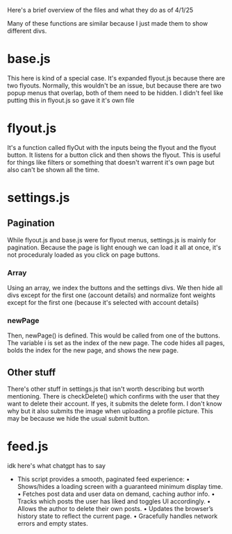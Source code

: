Here's a brief overview of the files and what they do as of 4/1/25

Many of these functions are similar because I just made them to show different divs.


# base.js
This here is kind of a special case. It's expanded flyout.js because there are two flyouts. Normally, this wouldn't be an issue, but because there are two popup menus that overlap, both of them need to be hidden. I didn't feel like putting this in flyout.js so gave it it's own file

# flyout.js
It's a function called flyOut with the inputs being the flyout and the flyout button. It listens for a button click and then shows the flyout. This is useful for things like filters or something that doesn't warrent it's own page but also can't be shown all the time.

# settings.js
## Pagination
While flyout.js and base.js were for flyout menus, settings.js is mainly for pagination. Because the page is light enough we can load it all at once, it's not proceduraly loaded as you click on page buttons.
### Array
Using an array, we index the buttons and the settings divs. We then hide all divs except for the first one (account details) and normalize font weights except for the first one (because it's selected with account details)
### newPage
Then, newPage() is defined. This would be called from one of the buttons. The variable i is set as the index of the new page.
The code hides all pages, bolds the index for the new page, and shows the new page.

## Other stuff
There's other stuff in settings.js that isn't worth describing but worth mentioning. 
There is checkDelete() which confirms with the user that they want to delete their account. If yes, it submits the delete form.
I don't know why but it also submits the image when uploading a profile picture. This may be because we hide the usual submit button.

# feed.js
idk here's what chatgpt has to say
* This script provides a smooth, paginated feed experience:
 • Shows/hides a loading screen with a guaranteed minimum display time.
 • Fetches post data and user data on demand, caching author info.
 • Tracks which posts the user has liked and toggles UI accordingly.
 • Allows the author to delete their own posts.
 • Updates the browser’s history state to reflect the current page.
 • Gracefully handles network errors and empty states.